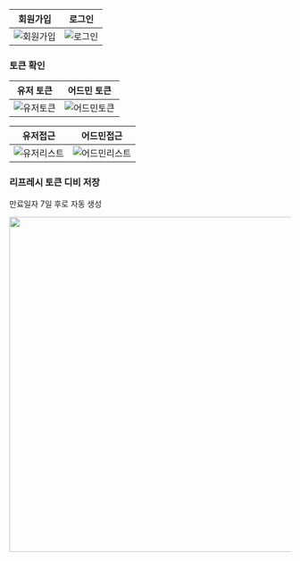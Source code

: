 | 회원가입 | 로그인 |
|----------|--------|
| ![회원가입](https://github.com/user-attachments/assets/40fe4212-98eb-454e-9e3e-19364b111d6c) | ![로그인](https://github.com/user-attachments/assets/0b818f91-69fd-4cba-bf75-d4059a828dbc) |
### 토큰 확인

| 유저 토큰 | 어드민 토큰 |
|-----------|------------|
| ![유저토큰](https://github.com/user-attachments/assets/dd8fb4b9-ca3a-47d2-939c-3d2c8d3f8a62) | ![어드민토큰](https://github.com/user-attachments/assets/4cb476ec-72c7-4e4f-853e-37d82855348b) |

| 유저접근 | 어드민접근 |
|---------|------------|
| ![유저리스트](https://github.com/user-attachments/assets/b0edf983-bffa-40a0-933b-890473c1cd2a) | ![어드민리스트](https://github.com/user-attachments/assets/d2824b2f-509a-44e6-93e5-14c05d51c87c) |

<h3>리프레시 토큰 디비 저장 </h3>
<p>만료일자 7일 후로 자동 생성</p>
<img src="https://github.com/user-attachments/assets/b0d5622a-1bbc-4f46-a84c-2058038f7f40" width="600"/>
